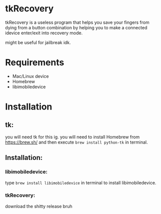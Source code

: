 # tkRecovery

tkRecovery is a useless program that helps you save your fingers from dying from a button combination by helping you to make a connected idevice enter/exit into recovery mode.

might be useful for jailbreak idk.

# Requirements

- Mac/Linux device
- Homebrew
- libimobiledevice

# Installation

## tk:

you will need tk for this ig. you will need to install Homebrew from https://brew.sh/ and then execute `brew install python-tk` in terminal.

## Installation:
### libimobiledevice:

type `brew install libimobiledevice` in terminal to install libimobiledevice.

### tkRecovery:

download the shitty release bruh
